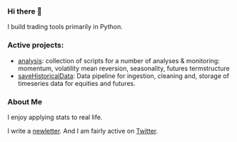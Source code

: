 ### Hi there 👋

I build trading tools primarily in Python. 

### Active projects: 
- [analysis](https://github.com/doomed51/analysis): collection of scripts for a number of analyses & monitoring: momentum, volatility mean reversion, seasonality, futures termstructure
- [saveHistoricalData](https://github.com/doomed51/saveHistoricalData): Data pipeline for ingestion, cleaning and, storage of timeseries data for equities and futures. 

### About Me
I enjoy applying stats to real life. 

I write a [newletter](https://crossedwires.substack.com/). And I am fairly active on [Twitter](https://twitter.com/inSenCite). 

<!--
**doomed51/doomed51** is a ✨ _special_ ✨ repository because its `README.md` (this file) appears on your GitHub profile.

Here are some ideas to get you started:

- 🔭 I’m currently working on ...
- 🌱 I’m currently learning ...
- 👯 I’m looking to collaborate on ...
- 🤔 I’m looking for help with ...
- 💬 Ask me about ...
- 📫 How to reach me: ...
- 😄 Pronouns: ...
- ⚡ Fun fact: ...
-->
